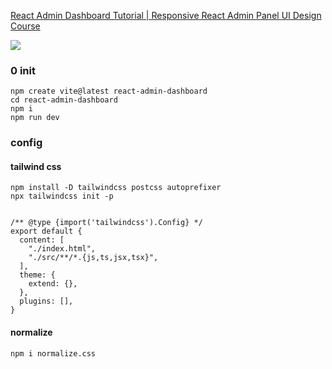 [React Admin Dashboard Tutorial | Responsive React Admin Panel UI Design Course](https://www.youtube.com/watch?v=fq7k_gVV5x8&ab_channel=LamaDev)

![](demo.gif)

### 0 init

```
npm create vite@latest react-admin-dashboard
cd react-admin-dashboard
npm i
npm run dev

```

### config

#### tailwind css

```
npm install -D tailwindcss postcss autoprefixer
npx tailwindcss init -p


/** @type {import('tailwindcss').Config} */
export default {
  content: [
    "./index.html",
    "./src/**/*.{js,ts,jsx,tsx}",
  ],
  theme: {
    extend: {},
  },
  plugins: [],
}

```

#### normalize

`npm i normalize.css`
